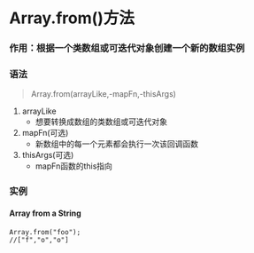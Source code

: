 # Array.from()方法

### 作用：根据一个类数组或可迭代对象创建一个新的数组实例

### 语法
> Array.from(arrayLike,-mapFn,-thisArgs)

1. arrayLike
    * 想要转换成数组的类数组或可迭代对象
2. mapFn(可选)
    * 新数组中的每一个元素都会执行一次该回调函数
3. thisArgs(可选)
    * mapFn函数的this指向


### 实例

#### Array from a String
```
Array.from("foo");
//["f","o","o"]
```
